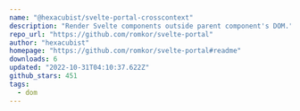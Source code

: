 ```yaml
---
name: "@hexacubist/svelte-portal-crosscontext"
description: "Render Svelte components outside parent component's DOM."
repo_url: "https://github.com/romkor/svelte-portal"
author: "hexacubist"
homepage: "https://github.com/romkor/svelte-portal#readme"
downloads: 6
updated: "2022-10-31T04:10:37.622Z"
github_stars: 451
tags: 
  - dom
---
```

